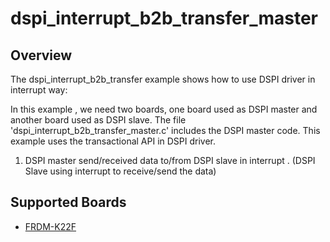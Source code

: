# dspi_interrupt_b2b_transfer_master

## Overview
The dspi_interrupt_b2b_transfer example shows how to use DSPI driver in interrupt way:

In this example , we need two boards, one board used as DSPI master and another board used as DSPI slave.
The file 'dspi_interrupt_b2b_transfer_master.c' includes the DSPI master code.
This example uses the transactional API in DSPI driver.

1. DSPI master send/received data to/from DSPI slave in interrupt . (DSPI Slave using interrupt to receive/send the data)

## Supported Boards
- [FRDM-K22F](../../../../_boards/frdmk22f/driver_examples/dspi/interrupt_b2b_transfer/master/example_board_readme.md)
